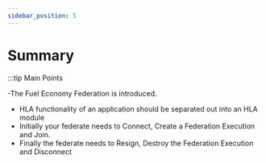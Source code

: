 ```yaml
---
sidebar_position: 5
---
```


# Summary

:::tip Main Points

-The Fuel Economy Federation is introduced.
- HLA functionality of an application should be separated out into an HLA module
- Initially your federate needs to Connect, Create a Federation Execution and Join.
- Finally the federate needs to Resign, Destroy the Federation Execution and Disconnect